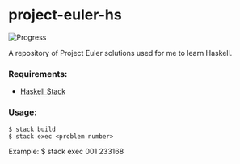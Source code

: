# project-euler-hs
![Progress](https://projecteuler.net/profile/slfotg.png "Progress")

A repository of Project Euler solutions used for me to learn Haskell.

### Requirements:
* [Haskell Stack](https://docs.haskellstack.org/en/stable/README/)

### Usage:
    $ stack build
    $ stack exec <problem number>

Example:
    $ stack exec 001
        233168
